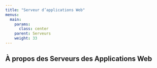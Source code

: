 ```yaml
---
title: "Serveur d’applications Web"
menus: 
  main:
    params:
      class: center
    parent: Serveurs
    weight: 33
---
```


## À propos des Serveurs des Applications Web
